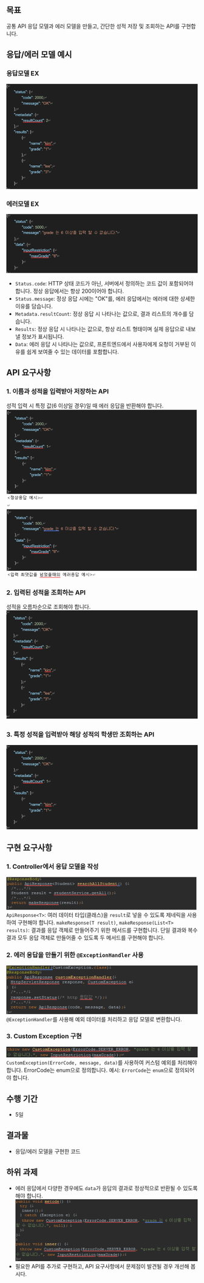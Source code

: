 ## 목표

공통 API 응답 모델과 에러 모델을 만들고, 간단한 성적 저장 및 조회하는 API를 구현합니다.

## 응답/에러 모델 예시
### 응답모델 EX
![img_1.png](img_1.png)
### 에러모델 EX
![img_2.png](img_2.png)

- `Status.code`: HTTP 상태 코드가 아닌, 서버에서 정의하는 코드 값이 포함되어야 합니다. 정상 응답에서는 항상 200이어야 합니다.
- `Status.message`: 정상 응답 시에는 "OK"를, 에러 응답에서는 에러에 대한 상세한 이유를 담습니다. 
- `Metadata.resultCount`: 정상 응답 시 나타나는 값으로, 결과 리스트의 개수를 담습니다. 
- `Results`: 정상 응답 시 나타나는 값으로, 항상 리스트 형태이며 실제 응답으로 내보낼 정보가 표시됩니다. 
- `Data`: 에러 응답 시 나타나는 값으로, 프론트엔드에서 사용자에게 요청이 거부된 이유를 쉽게 보여줄 수 있는 데이터를 포함합니다.

## API 요구사항
### 1. 이름과 성적을 입력받아 저장하는 API
   성적 입력 시 특정 값(6 이상일 경우)일 때 에러 응답을 반환해야 합니다.
![img_3.png](img_3.png)
### 2. 입력된 성적을 조회하는 API
   성적을 오름차순으로 조회해야 합니다.
![img_4.png](img_4.png)
### 3. 특정 성적을 입력받아 해당 성적의 학생만 조회하는 API
![img_8.png](img_8.png)

## 구현 요구사항
### 1. Controller에서 응답 모델을 작성
![img_9.png](img_9.png)
   `ApiResponse<T>`: 여러 데이터 타입(클래스)을 `result`로 넣을 수 있도록 제네릭을 사용하여 구현해야 합니다.
   `makeResponse(T result)`, `makeResponse(List<T> results)`: 결과를 응답 객체로 만들어주기 위한 메서드를 구현합니다. 단일 결과와 복수 결과 모두 응답 객체로 만들어줄 수 있도록 두 메서드를 구현해야 합니다.
### 2. 에러 응답을 만들기 위한 `@ExceptionHandler` 사용
![img_10.png](img_10.png)
   `@ExceptionHandler`를 사용해 예외 데이터를 처리하고 응답 모델로 변환합니다.
### 3. Custom Exception 구현
![img_11.png](img_11.png)
   `CustomException(ErrorCode, message, data)`를 사용하여 커스텀 예외를 처리해야 합니다. ErrorCode는 enum으로 정의합니다.
   예시: `ErrorCode`는 `enum`으로 정의되어야 합니다.

## 수행 기간
- 5일

## 결과물
- 응답/에러 모델을 구현한 코드

## 하위 과제
- 에러 응답에서 다양한 경우에도 `data`가 응답의 결과로 정상적으로 반환될 수 있도록 해야 합니다. 
![img_12.png](img_12.png)
- 필요한 API를 추가로 구현하고, API 요구사항에서 문제점이 발견될 경우 개선해 봅시다.